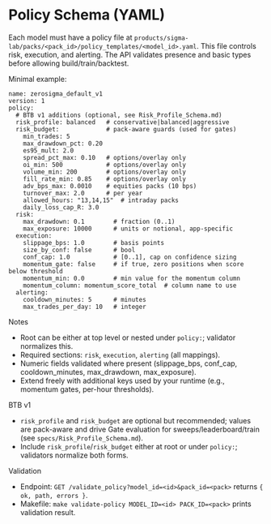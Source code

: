 # Policy Schema (YAML)

Each model must have a policy file at `products/sigma-lab/packs/<pack_id>/policy_templates/<model_id>.yaml`.
This file controls risk, execution, and alerting. The API validates presence and
basic types before allowing build/train/backtest.

Minimal example:

```
name: zerosigma_default_v1
version: 1
policy:
  # BTB v1 additions (optional, see Risk_Profile_Schema.md)
  risk_profile: balanced   # conservative|balanced|aggressive
  risk_budget:             # pack-aware guards (used for gates)
    min_trades: 5
    max_drawdown_pct: 0.20
    es95_mult: 2.0
    spread_pct_max: 0.10   # options/overlay only
    oi_min: 500            # options/overlay only
    volume_min: 200        # options/overlay only
    fill_rate_min: 0.85    # options/overlay only
    adv_bps_max: 0.0010    # equities packs (10 bps)
    turnover_max: 2.0      # per year
    allowed_hours: "13,14,15"  # intraday packs
    daily_loss_cap_R: 3.0
  risk:
    max_drawdown: 0.1        # fraction (0..1)
    max_exposure: 10000      # units or notional, app-specific
  execution:
    slippage_bps: 1.0        # basis points
    size_by_conf: false      # bool
    conf_cap: 1.0            # [0..1], cap on confidence sizing
    momentum_gate: false     # if true, zero positions when score below threshold
    momentum_min: 0.0        # min value for the momentum column
    momentum_column: momentum_score_total  # column name to use
  alerting:
    cooldown_minutes: 5      # minutes
    max_trades_per_day: 10   # integer
```

Notes
- Root can be either at top level or nested under `policy:`; validator normalizes this.
- Required sections: `risk`, `execution`, `alerting` (all mappings).
- Numeric fields validated where present (slippage_bps, conf_cap, cooldown_minutes, max_drawdown, max_exposure).
- Extend freely with additional keys used by your runtime (e.g., momentum gates, per-hour thresholds).

BTB v1
- `risk_profile` and `risk_budget` are optional but recommended; values are pack-aware and drive Gate evaluation for sweeps/leaderboard/train (see `specs/Risk_Profile_Schema.md`).
- Include `risk_profile`/`risk_budget` either at root or under `policy:`; validators normalize both forms.

Validation
- Endpoint: `GET /validate_policy?model_id=<id>&pack_id=<pack>` returns `{ ok, path, errors }`.
- Makefile: `make validate-policy MODEL_ID=<id> PACK_ID=<pack>` prints validation result.
